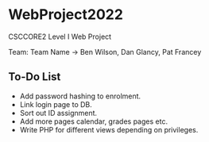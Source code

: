 # WebProject2022

CSCCORE2 Level I Web Project

Team: Team Name
-> Ben Wilson, Dan Glancy, Pat Francey

## To-Do List

* Add password hashing to enrolment.
* Link login page to DB.
* Sort out ID assignment.
* Add more pages calendar, grades pages etc.
* Write PHP for different views depending on privileges.
